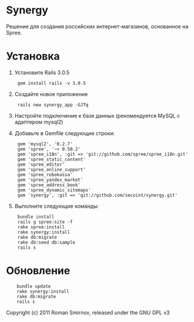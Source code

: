 Synergy
=======

Решение для создания российских интернет-магазинов, основанное на Spree.


Установка
=========

1. Установите Rails 3.0.5
    
        gem install rails -v 3.0.5
    
1. Создайте новое приложение
    
        rails new synergy_app -GJTq
    
1. Настройте подключение к базе данных (рекомендуется MySQL с адаптером mysql2)
1. Добавьте в Gemfile следующие строки:
    
        gem 'mysql2', '0.2.7'
        gem 'spree', '~> 0.50.2'
        gem 'spree_i18n', :git => 'git://github.com/spree/spree_i18n.git'
        gem 'spree_static_content'
        gem 'spree_editor'
        gem 'spree_online_support'
        gem 'spree_robokassa'
        gem 'spree_yandex_market'
        gem 'spree_address_book'
        gem 'spree_dynamic_sitemaps'
        gem 'synergy', :git => 'git://github.com/secoint/synergy.git'
    
1. Выполните следующие команды:
    
        bundle install
        rails g spree:site -f
        rake spree:install
        rake synergy:install
        rake db:migrate
        rake db:seed db:sample
        rails s


Обновление
==========

        bundle update
        rake synergy:install
        rake db:migrate
        rails s
    

Copyright (c) 2011 Roman Smirnov, released under the GNU GPL v3

